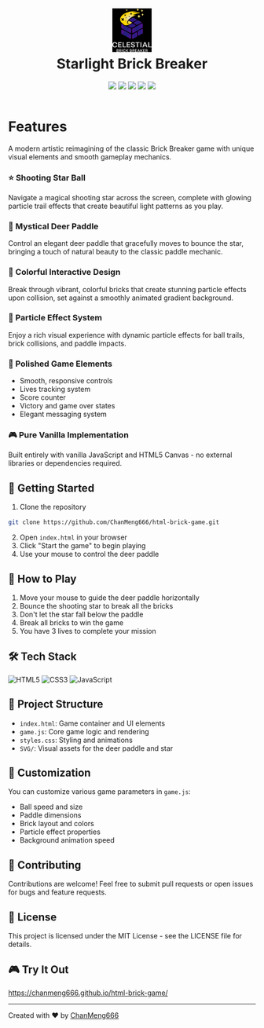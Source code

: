 <div align="center">
 <h1> <img src="/html-brick-game-logo.png" width="80px"><br/>Starlight Brick Breaker</h1>
 <img src="https://img.shields.io/badge/html5-%23E34F26.svg?style=flat&logo=html5&logoColor=white"/>
 <img src="https://img.shields.io/badge/css3-%231572B6.svg?style=flat&logo=css3&logoColor=white"/>
 <img src="https://img.shields.io/badge/javascript-%23323330.svg?style=flat&logo=javascript&logoColor=%23F7DF1E"/>
 <img src="https://img.shields.io/badge/canvas-000000.svg?style=flat&logo=html5&logoColor=white"/>
 <img src="https://img.shields.io/badge/License-MIT-brightgreen"/>
</div>
<br/>

# Features
A modern artistic reimagining of the classic Brick Breaker game with unique visual elements and smooth gameplay mechanics.

### ⭐ Shooting Star Ball
Navigate a magical shooting star across the screen, complete with glowing particle trail effects that create beautiful light patterns as you play.

### 🦌 Mystical Deer Paddle
Control an elegant deer paddle that gracefully moves to bounce the star, bringing a touch of natural beauty to the classic paddle mechanic.

### 🎨 Colorful Interactive Design
Break through vibrant, colorful bricks that create stunning particle effects upon collision, set against a smoothly animated gradient background.

### 🌟 Particle Effect System
Enjoy a rich visual experience with dynamic particle effects for ball trails, brick collisions, and paddle impacts.

### 💎 Polished Game Elements
- Smooth, responsive controls
- Lives tracking system
- Score counter
- Victory and game over states
- Elegant messaging system

### 🎮 Pure Vanilla Implementation
Built entirely with vanilla JavaScript and HTML5 Canvas - no external libraries or dependencies required.

## 🚀 Getting Started

1. Clone the repository
```bash
git clone https://github.com/ChanMeng666/html-brick-game.git
```

2. Open `index.html` in your browser
3. Click "Start the game" to begin playing
4. Use your mouse to control the deer paddle

## 🎯 How to Play

1. Move your mouse to guide the deer paddle horizontally
2. Bounce the shooting star to break all the bricks
3. Don't let the star fall below the paddle
4. Break all bricks to win the game
5. You have 3 lives to complete your mission

## 🛠️ Tech Stack

![HTML5](https://img.shields.io/badge/html5-%23E34F26.svg?style=for-the-badge&logo=html5&logoColor=white)
![CSS3](https://img.shields.io/badge/css3-%231572B6.svg?style=for-the-badge&logo=css3&logoColor=white)
![JavaScript](https://img.shields.io/badge/javascript-%23323330.svg?style=for-the-badge&logo=javascript&logoColor=%23F7DF1E)

## 📁 Project Structure

- `index.html`: Game container and UI elements
- `game.js`: Core game logic and rendering
- `styles.css`: Styling and animations
- `SVG/`: Visual assets for the deer paddle and star

## 🔧 Customization

You can customize various game parameters in `game.js`:

- Ball speed and size
- Paddle dimensions
- Brick layout and colors
- Particle effect properties
- Background animation speed

## 🤝 Contributing

Contributions are welcome! Feel free to submit pull requests or open issues for bugs and feature requests.

## 📝 License

This project is licensed under the MIT License - see the LICENSE file for details.

## 🎮 Try It Out

https://chanmeng666.github.io/html-brick-game/

---

Created with ❤️ by [ChanMeng666](https://github.com/ChanMeng666)


